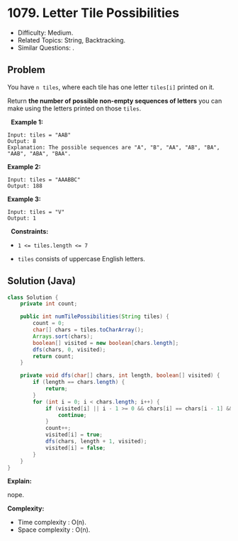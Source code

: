 # 1079. Letter Tile Possibilities

- Difficulty: Medium.
- Related Topics: String, Backtracking.
- Similar Questions: .

## Problem

You have ```n```  ```tiles```, where each tile has one letter ```tiles[i]``` printed on it.

Return **the number of possible non-empty sequences of letters** you can make using the letters printed on those ```tiles```.

 
**Example 1:**

```
Input: tiles = "AAB"
Output: 8
Explanation: The possible sequences are "A", "B", "AA", "AB", "BA", "AAB", "ABA", "BAA".
```

**Example 2:**

```
Input: tiles = "AAABBC"
Output: 188
```

**Example 3:**

```
Input: tiles = "V"
Output: 1
```

 
**Constraints:**


	
- ```1 <= tiles.length <= 7```
	
- ```tiles``` consists of uppercase English letters.



## Solution (Java)

```java
class Solution {
    private int count;

    public int numTilePossibilities(String tiles) {
        count = 0;
        char[] chars = tiles.toCharArray();
        Arrays.sort(chars);
        boolean[] visited = new boolean[chars.length];
        dfs(chars, 0, visited);
        return count;
    }

    private void dfs(char[] chars, int length, boolean[] visited) {
        if (length == chars.length) {
            return;
        }
        for (int i = 0; i < chars.length; i++) {
            if (visited[i] || i - 1 >= 0 && chars[i] == chars[i - 1] && !visited[i - 1]) {
                continue;
            }
            count++;
            visited[i] = true;
            dfs(chars, length + 1, visited);
            visited[i] = false;
        }
    }
}
```

**Explain:**

nope.

**Complexity:**

* Time complexity : O(n).
* Space complexity : O(n).
